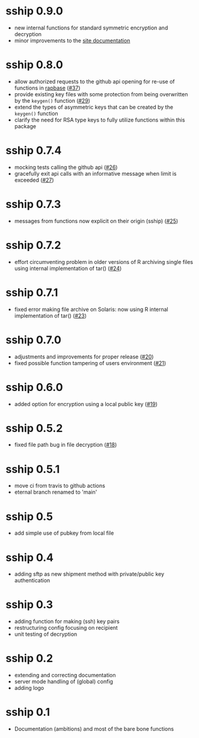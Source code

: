 # sship 0.9.0

* new internal functions for standard symmetric encryption and decryption
* minor improvements to the [site documentation](https://rapporteket.github.io/sship/)

# sship 0.8.0

* allow authorized requests to the github api opening for re-use of functions in [rapbase](https://github.com/Rapporteket/rapbase) ([#37](https://github.com/Rapporteket/sship/pull/37)) 
* provide existing key files with some protection from being overwritten by the `keygen()` function ([#29](https://github.com/Rapporteket/sship/issues/29))
* extend the types of asymmetric keys that can be created by the `keygen()` function
* clarify the need for RSA type keys to fully utilize functions within this package

# sship 0.7.4

* mocking tests calling the github api ([#26](https://github.com/Rapporteket/sship/pull/26))
* gracefully exit api calls with an informative message when limit is exceeded ([#27](https://github.com/Rapporteket/sship/pull/27))

# sship 0.7.3

* messages from functions now explicit on their origin (sship) ([#25](https://github.com/Rapporteket/sship/pull/25))

# sship 0.7.2

* effort circumventing problem in older versions of R archiving single files using internal implementation of tar() ([#24](https://github.com/Rapporteket/sship/pull/24)) 

# sship 0.7.1

* fixed error making file archive on Solaris: now using R internal implementation of tar() ([#23](https://github.com/Rapporteket/sship/pull/23))

# sship 0.7.0

* adjustments and improvements for proper release ([#20](https://github.com/Rapporteket/sship/pull/20))
* fixed possible function tampering of users environment ([#21](https://github.com/Rapporteket/sship/pull/21))

# sship 0.6.0

* added option for encryption using a local public key ([#19](https://github.com/Rapporteket/sship/pull/19))

# sship 0.5.2

* fixed file path bug in file decryption ([#18](https://github.com/Rapporteket/sship/pull/18))

# sship 0.5.1

* move ci from travis to github actions
* eternal branch renamed to 'main'

# sship 0.5

* add simple use of pubkey from local file

# sship 0.4

* adding sftp as new shipment method with private/public key authentication

# sship 0.3

* adding function for making (ssh) key pairs 
* restructuring config focusing on recipient
* unit testing of decryption

# sship 0.2

* extending and correcting documentation
* server mode handling of (global) config
* adding logo

# sship 0.1

* Documentation (ambitions) and most of the bare bone functions
